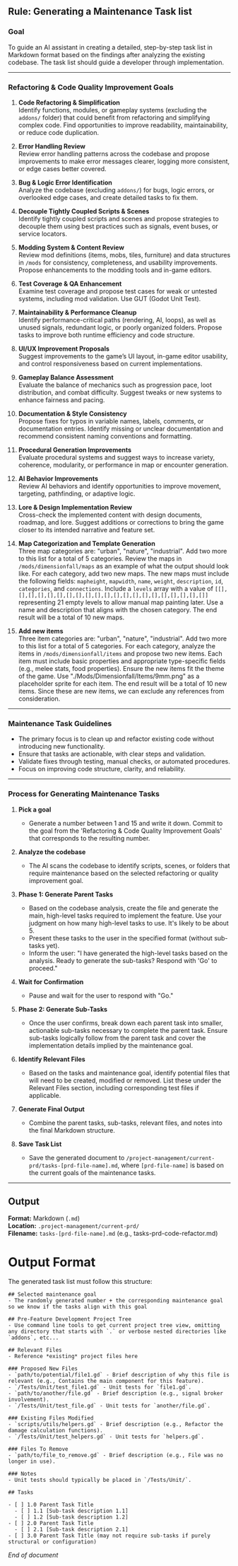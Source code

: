 ## Rule: Generating a Maintenance Task list

### Goal  
To guide an AI assistant in creating a detailed, step-by-step task list in Markdown format based on the findings after analyzing the existing codebase. The task list should guide a developer through implementation.


---
### Refactoring & Code Quality Improvement Goals

1. **Code Refactoring & Simplification**  
   Identify functions, modules, or gameplay systems (excluding the `addons/` folder) that could benefit from refactoring and simplifying complex code. Find opportunities to improve readability, maintainability, or reduce code duplication.

2. **Error Handling Review**  
   Review error handling patterns across the codebase and propose improvements to make error messages clearer, logging more consistent, or edge cases better covered.

3. **Bug & Logic Error Identification**  
   Analyze the codebase (excluding `addons/`) for bugs, logic errors, or overlooked edge cases, and create detailed tasks to fix them.

4. **Decouple Tightly Coupled Scripts & Scenes**  
   Identify tightly coupled scripts and scenes and propose strategies to decouple them using best practices such as signals, event buses, or service locators.

5. **Modding System & Content Review**  
   Review mod definitions (items, mobs, tiles, furniture) and data structures in `/mods` for consistency, completeness, and usability improvements. Propose enhancements to the modding tools and in-game editors.

6. **Test Coverage & QA Enhancement**  
   Examine test coverage and propose test cases for weak or untested systems, including mod validation. Use GUT (Godot Unit Test).

7. **Maintainability & Performance Cleanup**  
   Identify performance-critical paths (rendering, AI, loops), as well as unused signals, redundant logic, or poorly organized folders. Propose tasks to improve both runtime efficiency and code structure.

8. **UI/UX Improvement Proposals**  
   Suggest improvements to the game’s UI layout, in-game editor usability, and control responsiveness based on current implementations.

9. **Gameplay Balance Assessment**  
   Evaluate the balance of mechanics such as progression pace, loot distribution, and combat difficulty. Suggest tweaks or new systems to enhance fairness and pacing.

10. **Documentation & Style Consistency**  
    Propose fixes for typos in variable names, labels, comments, or documentation entries. Identify missing or unclear documentation and recommend consistent naming conventions and formatting.

11. **Procedural Generation Improvements**  
    Evaluate procedural systems and suggest ways to increase variety, coherence, modularity, or performance in map or encounter generation.

12. **AI Behavior Improvements**  
    Review AI behaviors and identify opportunities to improve movement, targeting, pathfinding, or adaptive logic.

13. **Lore & Design Implementation Review**  
    Cross-check the implemented content with design documents, roadmap, and lore. Suggest additions or corrections to bring the game closer to its intended narrative and feature set.

14. **Map Categorization and Template Generation**  
    Three map categories are: "urban", "nature", "industrial". Add two more to this list for a total of 5 categories. Review the maps in `/mods/dimensionfall/maps` as an example of what the output should look like. For each category, add two new maps. The new maps must include the following fields: `mapheight`, `mapwidth`, `name`, `weight`, `description`, `id`, `categories`, and `connections`. Include a `levels` array with a value of `[[],[],[],[],[],[],[],[],[],[],[],[],[],[],[],[],[],[],[],[],[]]` representing 21 empty levels to allow manual map painting later. Use a name and description that aligns with the chosen category. The end result will be a total of 10 new maps.

15. **Add new items**  
    Three item categories are: "urban", "nature", "industrial". Add two more to this list for a total of 5 categories. For each category, analyze the items in `/mods/dimensionfall/items` and propose two new items. Each item must include basic properties and appropriate type-specific fields (e.g., melee stats, food properties). Ensure the new items fit the theme of the game. Use "./Mods/Dimensionfall/Items/9mm.png" as a placeholder sprite for each item. The end result will be a total of 10 new items. Since these are new items, we can exclude any references from consideration.


---

### Maintenance Task Guidelines

- The primary focus is to clean up and refactor existing code without introducing new functionality.
- Ensure that tasks are actionable, with clear steps and validation.
- Validate fixes through testing, manual checks, or automated procedures.
- Focus on improving code structure, clarity, and reliability.


---

### Process for Generating Maintenance Tasks  

1. **Pick a goal**  
   - Generate a number between 1 and 15 and write it down. Commit to the goal from the 'Refactoring & Code Quality Improvement Goals' that corresponds to the resulting number.

2. **Analyze the codebase**  
   - The AI scans the codebase to identify scripts, scenes, or folders that require maintenance based on the selected refactoring or quality improvement goal.

3. **Phase 1: Generate Parent Tasks**  
   - Based on the codebase analysis, create the file and generate the main, high-level tasks required to implement the feature. Use your judgment on how many high-level tasks to use. It's likely to be about 5. 
   - Present these tasks to the user in the specified format (without sub-tasks yet).  
   - Inform the user: "I have generated the high-level tasks based on the analysis. Ready to generate the sub-tasks? Respond with 'Go' to proceed."

4. **Wait for Confirmation**  
   - Pause and wait for the user to respond with "Go."

5. **Phase 2: Generate Sub-Tasks**  
   - Once the user confirms, break down each parent task into smaller, actionable sub-tasks necessary to complete the parent task. Ensure sub-tasks logically follow from the parent task and cover the implementation details implied by the maintenance goal.

6. **Identify Relevant Files**  
   - Based on the tasks and maintenance goal, identify potential files that will need to be created, modified or removed. List these under the Relevant Files section, including corresponding test files if applicable.

7. **Generate Final Output**  
   - Combine the parent tasks, sub-tasks, relevant files, and notes into the final Markdown structure.

8. **Save Task List**  
   - Save the generated document to `/project-management/current-prd/tasks-[prd-file-name].md`, where `[prd-file-name]` is based on the current goals of the maintenance tasks.

---

## Output  
**Format:** Markdown (`.md`)  
**Location:** `.project-management/current-prd/`  
**Filename:** `tasks-[prd-file-name].md` (e.g., tasks-prd-code-refactor.md)

# Output Format
The generated task list must follow this structure:

```
## Selected maintenance goal
- The randomly generated number + the corresponding maintenance goal so we know if the tasks align with this goal

## Pre-Feature Development Project Tree  
- Use command line tools to get current project tree view, omitting any directory that starts with `.` or verbose nested directories like `addons`, etc...

## Relevant Files  
- Reference *existing* project files here  

### Proposed New Files  
- `path/to/potential/file1.gd` - Brief description of why this file is relevant (e.g., Contains the main component for this feature).  
- `/Tests/Unit/test_file1.gd` - Unit tests for `file1.gd`.  
- `path/to/another/file.gd` - Brief description (e.g., signal broker involvement).  
- `/Tests/Unit/test_file.gd` - Unit tests for `another/file.gd`.  

### Existing Files Modified  
- `scripts/utils/helpers.gd` - Brief description (e.g., Refactor the damage calculation functions).  
- `/Tests/Unit/test_helpers.gd` - Unit tests for `helpers.gd`. 

### Files To Remove  
- `path/to/file_to_remove.gd` - Brief description (e.g., File was no longer in use).  

### Notes  
- Unit tests should typically be placed in `/Tests/Unit/`.

## Tasks

- [ ] 1.0 Parent Task Title
  - [ ] 1.1 [Sub-task description 1.1]
  - [ ] 1.2 [Sub-task description 1.2]
- [ ] 2.0 Parent Task Title
  - [ ] 2.1 [Sub-task description 2.1]
- [ ] 3.0 Parent Task Title (may not require sub-tasks if purely structural or configuration)

```

*End of document*
